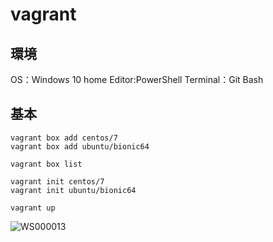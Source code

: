 # vagrant

## 環境

OS：Windows 10 home
Editor:PowerShell
Terminal：Git Bash

## 基本

```
vagrant box add centos/7
vagrant box add ubuntu/bionic64

vagrant box list

vagrant init centos/7
vagrant init ubuntu/bionic64

vagrant up
```

![WS000013](https://user-images.githubusercontent.com/15902862/109914977-61d2c700-7cf4-11eb-855c-1a2ee5f324a5.JPG)

